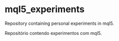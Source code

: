 # mql5_experiments
Repository containing personal experiments in mql5. 

Repositório contendo experimentos com mql5.
